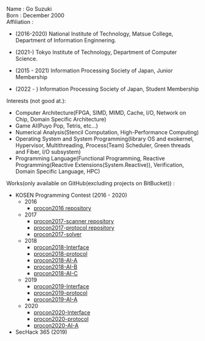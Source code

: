 Name : Go Suzuki  
Born : December 2000  
Affiliation :  
 - (2016-2020) National Institute of Technology, Matsue College, Department of Information Enginnering.  
 - (2021-) Tokyo Institute of Technology, Department of Computer Science.  

 - (2015 - 2021) Information Processing Society of Japan, Junior Membership
 - (2022 - ) Information Processing Society of Japan, Student Membership

Interests (not good at.): 
  - <primary> Computer Architecture(FPGA, SIMD, MIMD, Cache, I/O, Network on Chip, Domain Specific Architecture)
  - Game AI(Puyo Pop, Tetris, etc...)
  - Numerical Analysis(Stencil Computation, High-Performance Computing)
  - Operating System and System Programming(library OS and exokernel, Hypervisor, Multithreading, Process(Team) Scheduler, Green threads and Fiber, I/O subsystem)
  - <primary> Programming Language(Functional Programming, Reactive Programming(Reactive Extensions(System.Reactive)), Verification, Domain Specific Language, HPC)

Works(only available on GitHub(excluding projects on BitBucket)) :  
 - KOSEN Programming Contest (2016 - 2020)
   - 2016
     - [procon2016 repository](https://github.com/mct-procon/procon2016)
   - 2017
     - [procon2017-scanner repository](https://github.com/mct-procon/procon2017-scanner)
     - [procon2017-protocol repository](https://github.com/mct-procon/procon2017-protocol)
     - [procon2017-solver](https://github.com/mct-procon/procon2017-solver)
   - 2018
     - [procon2018-Interface](https://github.com/mct-procon/procon2018-Interface)
     - [procon2018-protocol](https://github.com/mct-procon/procon2018-protocol)
     - [procon2018-AI-A](https://github.com/mct-procon/procon2018-AI-A)
     - [procon2018-AI-B](https://github.com/mct-procon/procon2018-AI-B)
     - [procon2018-AI-C](https://github.com/mct-procon/procon2018-AI-C)
   - 2019
     - [procon2019-Interface](https://github.com/mct-procon/procon2019-Interface)
     - [procon2019-protocol](https://github.com/mct-procon/procon2019-protocol)
     - [procon2019-AI-A](https://github.com/mct-procon/procon2019-AI-A)
   - 2020
     - [procon2020-Interface](https://github.com/mct-procon/procon2020-Interface)
     - [procon2020-protocol](https://github.com/mct-procon/procon2020-protocol)
     - [procon2020-AI-A](https://github.com/mct-procon/procon2019-AI-A)
 - SecHack 365 (2019)
